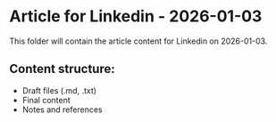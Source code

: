 # Article for Linkedin - 2026-01-03

This folder will contain the article content for Linkedin on 2026-01-03.

## Content structure:
- Draft files (.md, .txt)
- Final content
- Notes and references
